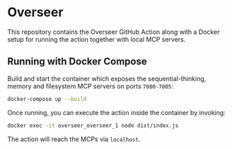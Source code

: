 # Overseer

This repository contains the Overseer GitHub Action along with a Docker setup
for running the action together with local MCP servers.

## Running with Docker Compose

Build and start the container which exposes the sequential-thinking, memory and
filesystem MCP servers on ports `7000-7005`:

```sh
docker-compose up --build
```

Once running, you can execute the action inside the container by invoking:

```sh
docker exec -it overseer_overseer_1 node dist/index.js
```

The action will reach the MCPs via `localhost`.
